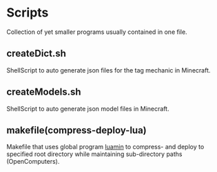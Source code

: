 # Scripts
Collection of yet smaller programs usually contained in one file.

## createDict.sh
ShellScript to auto generate json files for the tag mechanic in Minecraft.

## createModels.sh
ShellScript to auto generate json model files in Minecraft.

## makefile(compress-deploy-lua)
Makefile that uses global program [luamin](https://github.com/mathiasbynens/luamin) to compress- and deploy to specified root directory while maintaining sub-directory paths (OpenComputers).
